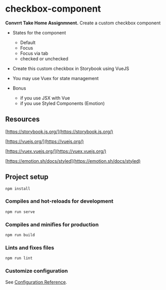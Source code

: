 # checkbox-component

**Convrrt Take Home Assignmnent.**
Create a custom checkbox component

-   States for the component

    -   Default
    -   Focus
    -   Focus via tab
    -   checked or unchecked

-   Create this custom checkbox in Storybook using VueJS
-   You may use Vuex for state management
-   Bonus
    -   if you use JSX with Vue
    -   if you use Styled Components (Emotion)

## Resources

[https://storybook.js.org/](https://storybook.js.org/)

[https://vuejs.org/](https://vuejs.org/)

[https://vuex.vuejs.org/](https://vuex.vuejs.org/)

[https://emotion.sh/docs/styled](https://emotion.sh/docs/styled)

## Project setup

```
npm install
```

### Compiles and hot-reloads for development

```
npm run serve
```

### Compiles and minifies for production

```
npm run build
```

### Lints and fixes files

```
npm run lint
```

### Customize configuration

See [Configuration Reference](https://cli.vuejs.org/config/).

